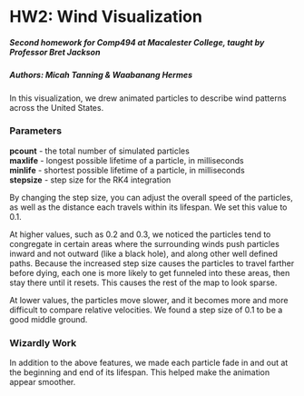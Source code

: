 # HW2: Wind Visualization
##### Second homework for Comp494 at Macalester College, taught by Professor Bret Jackson
##### Authors: Micah Tanning & Waabanang Hermes

In this visualization, we drew animated particles to describe wind patterns across the United States.

### Parameters
**pcount** - the total number of simulated particles <br>
**maxlife** - longest possible lifetime of a particle, in milliseconds <br>
**minlife** - shortest possible lifetime of a particle, in milliseconds <br>
**stepsize** - step size for the RK4 integration <br>

By changing the step size, you can adjust the overall speed of the particles, as well as the distance each travels within its lifespan. We set this value to 0.1.

At higher values, such as 0.2 and 0.3, we noticed the particles tend to congregate in certain areas where the surrounding winds push particles inward and not outward (like a black hole), and along other well defined paths. Because the increased step size causes the particles to travel farther before dying, each one is more likely to get funneled into these areas, then stay there until it resets. This causes the rest of the map to look sparse.

At lower values, the particles move slower, and it becomes more and more difficult to compare relative velocities. We found a step size of 0.1 to be a good middle ground.

### Wizardly Work
In addition to the above features, we made each particle fade in and out at the beginning and end of its lifespan. This helped make the animation appear smoother.
